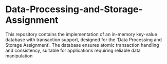 # Data-Processing-and-Storage-Assignment
This repository contains the implementation of an in-memory key-value database with transaction support, designed for the 'Data Processing and Storage Assignment'. The database ensures atomic transaction handling and consistency, suitable for applications requiring reliable data manipulation
